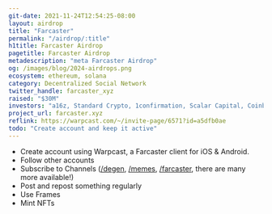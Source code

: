 ```yaml
---
git-date: 2021-11-24T12:54:25-08:00
layout: airdrop
title: "Farcaster"
permalink: "/airdrop/:title"
h1title: Farcaster Airdrop
pagetitle: Farcaster Airdrop
metadescription: "meta Farcaster Airdrop"
og: /images/blog/2024-airdrops.png
ecosystem: ethereum, solana
category: Decentralized Social Network
twitter_handle: farcaster_xyz
raised: "$30M"
investors: "a16z, Standard Crypto, 1confirmation, Scalar Capital, Coinbase Ventures, Multicoin Capital, Offline Ventures, Archetype, Canonical Crypto, Balaji Srinivsasan"
project_url: farcaster.xyz
reflink: https://warpcast.com/~/invite-page/6571?id=a5dfb0ae
todo: "Create account and keep it active"
---
```


- Create account using Warpcast, a Farcaster client for iOS & Android.
- Follow other accounts
- Subscribe to Channels ([/degen](https://warpcast.com/~/channel/degen), [/memes](https://warpcast.com/~/channel/memes), [/farcaster](https://warpcast.com/~/channel/farcaster), there are many more available!)
- Post and repost something regularly
- Use Frames
- Mint NFTs
